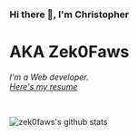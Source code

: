 ### Hi there 👋, I'm Christopher

# AKA Zek0Faws
<p>
  <em>
    I'm a Web developer.<br>
    <a href="https://maug.is">Here's my resume</a>
  </em>  
</p>
<br>


![zek0faws's github stats](https://github-readme-stats.vercel.app/api?username=zek0faws&show_icons=true&include_all_commits=true&hide=contribs,stars&hide_border=true&count_private=true&theme=synthwave)
